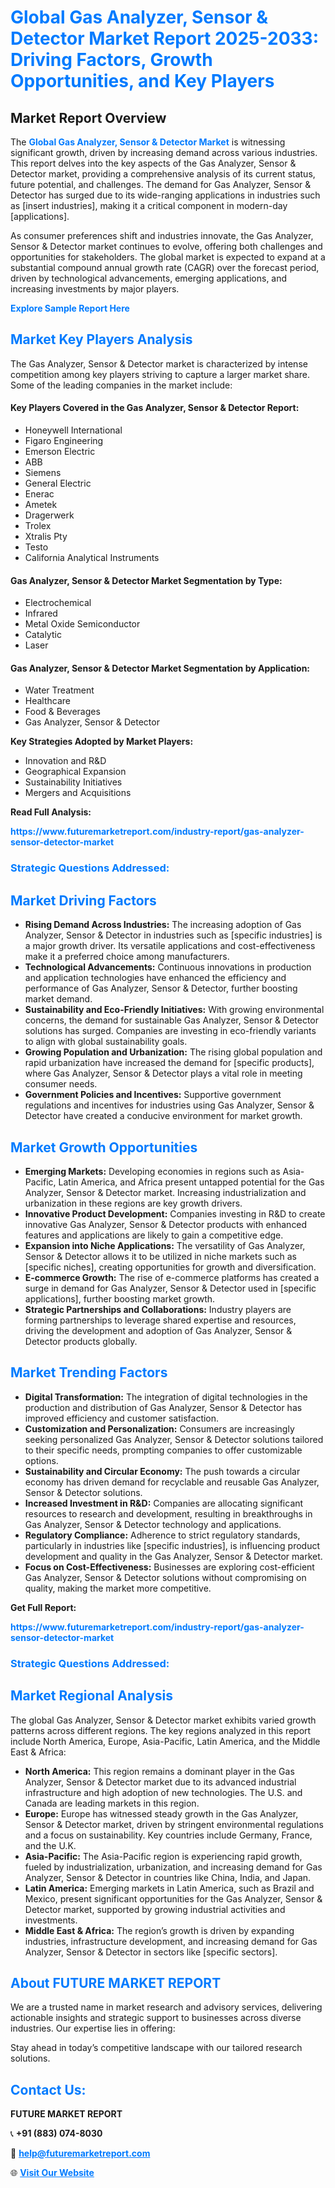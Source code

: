 <h1 style="color: #007BFF;">Global Gas Analyzer, Sensor & Detector Market Report 2025-2033: Driving Factors, Growth Opportunities, and Key Players</h1>

<section id="overview">
<h2>Market Report Overview</h2>
<p>The <a href="https://www.futuremarketreport.com/industry-report/gas-analyzer-sensor-detector-market" style="color: #007BFF; text-decoration: none;"><strong>Global Gas Analyzer, Sensor & Detector Market</strong></a> is witnessing significant growth, driven by increasing demand across various industries. This report delves into the key aspects of the Gas Analyzer, Sensor & Detector market, providing a comprehensive analysis of its current status, future potential, and challenges. The demand for Gas Analyzer, Sensor & Detector has surged due to its wide-ranging applications in industries such as [insert industries], making it a critical component in modern-day [applications].</p>
<p>As consumer preferences shift and industries innovate, the Gas Analyzer, Sensor & Detector market continues to evolve, offering both challenges and opportunities for stakeholders. The global market is expected to expand at a substantial compound annual growth rate (CAGR) over the forecast period, driven by technological advancements, emerging applications, and increasing investments by major players.</p>
</section>

<section id="overview">
<p><a href="https://www.futuremarketreport.com/request-sample/reportId=124401" style="color: #007BFF; text-decoration: none;"><strong>Explore Sample Report Here</strong></a></p>
</section>

<section id="key-players">
<h2 style="color: #007BFF;">Market Key Players Analysis</h2>
<p>The Gas Analyzer, Sensor & Detector market is characterized by intense competition among key players striving to capture a larger market share. Some of the leading companies in the market include:</p>
<h4>Key Players Covered in the Gas Analyzer, Sensor & Detector Report:</h4>
<ul><li>Honeywell International</li><li>Figaro Engineering</li><li>Emerson Electric</li><li>ABB</li><li>Siemens</li><li>General Electric</li><li>Enerac</li><li>Ametek</li><li>Dragerwerk</li><li>Trolex</li><li>Xtralis Pty</li><li>Testo</li><li>California Analytical Instruments</li></ul>
<h4>Gas Analyzer, Sensor & Detector Market Segmentation by Type:</h4>
<ul><li>Electrochemical</li><li>Infrared</li><li>Metal Oxide Semiconductor</li><li>Catalytic</li><li>Laser</li></ul>

<h4>Gas Analyzer, Sensor & Detector Market Segmentation by Application:</h4>
<ul><li>Water Treatment</li><li>Healthcare</li><li>Food &amp; Beverages</li><li>Gas Analyzer, Sensor &amp; Detector</li></ul>
<p><strong>Key Strategies Adopted by Market Players:</strong></p>
<ul>
<li>Innovation and R&D</li>
<li>Geographical Expansion</li>
<li>Sustainability Initiatives</li>
<li>Mergers and Acquisitions</li>
</ul>
</section>

<section>
<p><strong>Read Full Analysis: </strong></p><a href="https://www.futuremarketreport.com/industry-report/gas-analyzer-sensor-detector-market" style="color: #007BFF; text-decoration: none;"><strong>https://www.futuremarketreport.com/industry-report/gas-analyzer-sensor-detector-market</strong></a>
<h3 style="color: #007BFF;">Strategic Questions Addressed:</h3>
</section>

<section id="driving-factors">
<h2 style="color: #007BFF;">Market Driving Factors</h2>
<ul>
<li><strong>Rising Demand Across Industries:</strong> The increasing adoption of Gas Analyzer, Sensor & Detector in industries such as [specific industries] is a major growth driver. Its versatile applications and cost-effectiveness make it a preferred choice among manufacturers.</li>
<li><strong>Technological Advancements:</strong> Continuous innovations in production and application technologies have enhanced the efficiency and performance of Gas Analyzer, Sensor & Detector, further boosting market demand.</li>
<li><strong>Sustainability and Eco-Friendly Initiatives:</strong> With growing environmental concerns, the demand for sustainable Gas Analyzer, Sensor & Detector solutions has surged. Companies are investing in eco-friendly variants to align with global sustainability goals.</li>
<li><strong>Growing Population and Urbanization:</strong> The rising global population and rapid urbanization have increased the demand for [specific products], where Gas Analyzer, Sensor & Detector plays a vital role in meeting consumer needs.</li>
<li><strong>Government Policies and Incentives:</strong> Supportive government regulations and incentives for industries using Gas Analyzer, Sensor & Detector have created a conducive environment for market growth.</li>
</ul>
</section>

<section id="growth-opportunities">
<h2 style="color: #007BFF;">Market Growth Opportunities</h2>
<ul>
<li><strong>Emerging Markets:</strong> Developing economies in regions such as Asia-Pacific, Latin America, and Africa present untapped potential for the Gas Analyzer, Sensor & Detector market. Increasing industrialization and urbanization in these regions are key growth drivers.</li>
<li><strong>Innovative Product Development:</strong> Companies investing in R&D to create innovative Gas Analyzer, Sensor & Detector products with enhanced features and applications are likely to gain a competitive edge.</li>
<li><strong>Expansion into Niche Applications:</strong> The versatility of Gas Analyzer, Sensor & Detector allows it to be utilized in niche markets such as [specific niches], creating opportunities for growth and diversification.</li>
<li><strong>E-commerce Growth:</strong> The rise of e-commerce platforms has created a surge in demand for Gas Analyzer, Sensor & Detector used in [specific applications], further boosting market growth.</li>
<li><strong>Strategic Partnerships and Collaborations:</strong> Industry players are forming partnerships to leverage shared expertise and resources, driving the development and adoption of Gas Analyzer, Sensor & Detector products globally.</li>
</ul>
</section>

<section id="trending-factors">
<h2 style="color: #007BFF;">Market Trending Factors</h2>
<ul>
<li><strong>Digital Transformation:</strong> The integration of digital technologies in the production and distribution of Gas Analyzer, Sensor & Detector has improved efficiency and customer satisfaction.</li>
<li><strong>Customization and Personalization:</strong> Consumers are increasingly seeking personalized Gas Analyzer, Sensor & Detector solutions tailored to their specific needs, prompting companies to offer customizable options.</li>
<li><strong>Sustainability and Circular Economy:</strong> The push towards a circular economy has driven demand for recyclable and reusable Gas Analyzer, Sensor & Detector solutions.</li>
<li><strong>Increased Investment in R&D:</strong> Companies are allocating significant resources to research and development, resulting in breakthroughs in Gas Analyzer, Sensor & Detector technology and applications.</li>
<li><strong>Regulatory Compliance:</strong> Adherence to strict regulatory standards, particularly in industries like [specific industries], is influencing product development and quality in the Gas Analyzer, Sensor & Detector market.</li>
<li><strong>Focus on Cost-Effectiveness:</strong> Businesses are exploring cost-efficient Gas Analyzer, Sensor & Detector solutions without compromising on quality, making the market more competitive.</li>
</ul>
</section>

<section>
<p><strong>Get Full Report: </strong></p><a href="https://www.futuremarketreport.com/industry-report/gas-analyzer-sensor-detector-market" style="color: #007BFF; text-decoration: none;"><strong>https://www.futuremarketreport.com/industry-report/gas-analyzer-sensor-detector-market</strong></a>
<h3 style="color: #007BFF;">Strategic Questions Addressed:</h3>
</section>


<section id="regional-analysis">
<h2 style="color: #007BFF;">Market Regional Analysis</h2>
<p>The global Gas Analyzer, Sensor & Detector market exhibits varied growth patterns across different regions. The key regions analyzed in this report include North America, Europe, Asia-Pacific, Latin America, and the Middle East & Africa:</p>
<ul>
<li><strong>North America:</strong> This region remains a dominant player in the Gas Analyzer, Sensor & Detector market due to its advanced industrial infrastructure and high adoption of new technologies. The U.S. and Canada are leading markets in this region.</li>
<li><strong>Europe:</strong> Europe has witnessed steady growth in the Gas Analyzer, Sensor & Detector market, driven by stringent environmental regulations and a focus on sustainability. Key countries include Germany, France, and the U.K.</li>
<li><strong>Asia-Pacific:</strong> The Asia-Pacific region is experiencing rapid growth, fueled by industrialization, urbanization, and increasing demand for Gas Analyzer, Sensor & Detector in countries like China, India, and Japan.</li>
<li><strong>Latin America:</strong> Emerging markets in Latin America, such as Brazil and Mexico, present significant opportunities for the Gas Analyzer, Sensor & Detector market, supported by growing industrial activities and investments.</li>
<li><strong>Middle East & Africa:</strong> The region’s growth is driven by expanding industries, infrastructure development, and increasing demand for Gas Analyzer, Sensor & Detector in sectors like [specific sectors].</li>
</ul>
</section>

<footer>
<h2 style="color: #007BFF;">About FUTURE MARKET REPORT</h2>
<p>We are a trusted name in market research and advisory services, delivering actionable insights and strategic support to businesses across diverse industries. Our expertise lies in offering:</p>

<p>Stay ahead in today’s competitive landscape with our tailored research solutions.</p>

<h2 style="color: #007BFF;">Contact Us:</h2>
<p><strong>FUTURE MARKET REPORT</strong></p>
<p>📞 <strong>+91 (883) 074-8030</strong></p>
<p>📧 <strong><a href="mailto:help@futuremarketreport.com" style="color: #007BFF;">help@futuremarketreport.com</a></strong></p>
<p>🌐 <strong><a href="https://www.futuremarketreport.com/" style="color: #007BFF;">Visit Our Website</a></strong></p>
</footer>